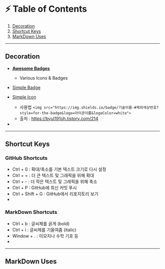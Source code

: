 # ⚡ Table of Contents

1. [Decoration](#decoration)
2. [Shortcut Keys](#shortcut-keys)
3. [MarkDown Uses](#markdown-uses)

---

## Decoration <a name="decoration"></a>

- **[Awesome Badges](https://github.com/badges/awesome-badges)**
  - Various Icons & Badges

- [Simple Badge](https://badges.pages.dev/)

- [Simple Icon](simpleicons.org/)
  - 사용법
  `<img src="https://img.shields.io/badge/기술이름-#제외색상번호?style=for-the-badge&logo=아이콘이름&logoColor=white">`
  - 출처 : https://byul191oh.tistory.com/214

- 

---

## Shortcut Keys <a name="shortcut-keys"></a>

### GitHub Shortcuts
- Ctrl + 0 : 확대/축소를 기본 텍스트 크기로 다시 설정
- Ctrl + = : 더 큰 텍스트 및 그래픽을 위해 확대
- Ctrl + - : 더 작은 텍스트 및 그래픽을 위해 축소
- Ctrl + P : GitHub에 최신 커밋 푸시
- Ctrl + Shift + G : GitHub에서 리포지토리 보기
- 
  
### MarkDown Shortcuts
- Ctrl + b : 글씨체를 굵게 (bold)
- Ctrl + i : 글씨체를 기울여줌 (italic)
- Window + . : 이모지나 수학 기호 등
- 

---

## MarkDown Uses <a name="markdown-uses"></a>

